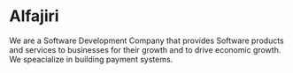 # Alfajiri

We are a Software Development Company that provides Software products and services to businesses for their growth and to drive economic growth. We speacialize in building payment systems.
